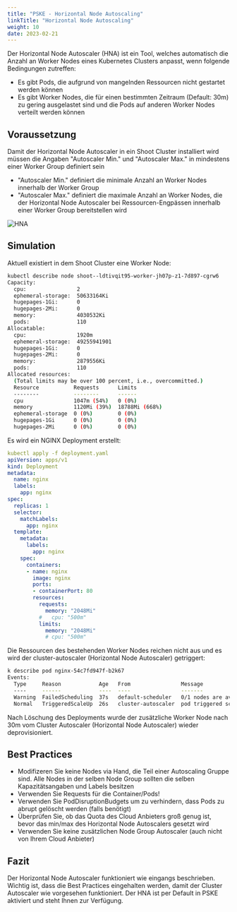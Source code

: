 ```yaml
---
title: "PSKE - Horizontal Node Autoscaling"
linkTitle: "Horizontal Node Autoscaling"
weight: 10
date: 2023-02-21
---
```


Der Horizontal Node Autoscaler (HNA) ist ein Tool, welches automatisch die Anzahl an Worker Nodes eines Kubernetes Clusters anpasst, wenn folgende Bedingungen zutreffen:

- Es gibt Pods, die aufgrund von mangelnden Ressourcen nicht gestartet werden können <br>
- Es gibt Worker Nodes, die für einen bestimmten Zeitraum (Default: 30m) zu gering ausgelastet sind und die Pods auf anderen Worker Nodes verteilt werden können

## Voraussetzung

Damit der Horizontal Node Autoscaler in ein Shoot Cluster installiert wird müssen die Angaben "Autoscaler Min." und "Autoscaler Max." in mindestens einer Worker Group definiert sein

- "Autoscaler Min." definiert die minimale Anzahl an Worker Nodes innerhalb der Worker Group <br>
- "Autoscaler Max." definiert die maximale Anzahl an Worker Nodes, die der Horizontal Node Autoscaler bei Ressourcen-Engpässen innerhalb einer Worker Group bereitstellen wird

![HNA](/images/content/02-pske/30-clusterconfiguration/hna.png)

## Simulation
Aktuell existiert in dem Shoot Cluster eine Worker Node:

```bash
kubectl describe node shoot--ldtivqit95-worker-jh07p-z1-7d897-cgrw6
Capacity:
  cpu:                2
  ephemeral-storage:  50633164Ki
  hugepages-1Gi:      0
  hugepages-2Mi:      0
  memory:             4030532Ki
  pods:               110
Allocatable:
  cpu:                1920m
  ephemeral-storage:  49255941901
  hugepages-1Gi:      0
  hugepages-2Mi:      0
  memory:             2879556Ki
  pods:               110
Allocated resources:
  (Total limits may be over 100 percent, i.e., overcommitted.)
  Resource           Requests      Limits
  --------           --------      ------
  cpu                1047m (54%)   0 (0%)
  memory             1120Mi (39%)  18788Mi (668%)
  ephemeral-storage  0 (0%)        0 (0%)
  hugepages-1Gi      0 (0%)        0 (0%)
  hugepages-2Mi      0 (0%)        0 (0%)
```

Es wird ein NGINX Deployment erstellt:

```yaml
kubectl apply -f deployment.yaml
apiVersion: apps/v1
kind: Deployment
metadata:
  name: nginx
  labels:
    app: nginx
spec:
  replicas: 1
  selector:
    matchLabels:
      app: nginx
  template:
    metadata:
      labels:
        app: nginx
    spec:
      containers:
      - name: nginx
        image: nginx
        ports:
        - containerPort: 80
        resources:
          requests:
            memory: "2048Mi"
          #   cpu: "500m"
          limits:
            memory: "2048Mi"
            # cpu: "500m"
```

Die Ressourcen des bestehenden Worker Nodes reichen nicht aus und es wird der cluster-autoscaler (Horizontal Node Autoscaler) getriggert:

```bash
k describe pod nginx-54c7fd947f-b2k67
Events:
  Type     Reason            Age   From                Message
  ----     ------            ----  ----                -------
  Warning  FailedScheduling  37s   default-scheduler   0/1 nodes are available: 1 Insufficient memory. preemption: 0/1 nodes are available: 1 No preemption victims found for incoming pod.
  Normal   TriggeredScaleUp  26s   cluster-autoscaler  pod triggered scale-up: [{shoot--ldtivqit95-worker-jh07p-z1 1->2 (max: 3)}]
```

Nach Löschung des Deployments wurde der zusätzliche Worker Node nach 30m vom Cluster Autoscaler (Horizontal Node Autoscaler) wieder deprovisioniert.

## Best Practices
- Modifizeren Sie keine Nodes via Hand, die Teil einer Autoscaling Gruppe sind. Alle Nodes in der selben Node Group sollten die selben Kapazitätsangaben und Labels besitzen
- Verwenden Sie Requests für die Container/Pods!
- Verwenden Sie PodDisruptionBudgets um zu verhindern, dass Pods zu abrupt gelöscht werden (falls benötigt)
- Überprüfen Sie, ob das Quota des Cloud Anbieters groß genug ist, bevor das min/max des Horizontal Node Autoscalers gesetzt wird
- Verwenden Sie keine zusätzlichen Node Group Autoscaler (auch nicht von Ihrem Cloud Anbieter)

## Fazit
Der Horizontal Node Autoscaler funktioniert wie eingangs beschrieben. Wichtig ist, dass die Best Practices eingehalten werden, damit der Cluster Autoscaler wie vorgesehen funktioniert.
Der HNA ist per Default in PSKE aktiviert und steht Ihnen zur Verfügung.